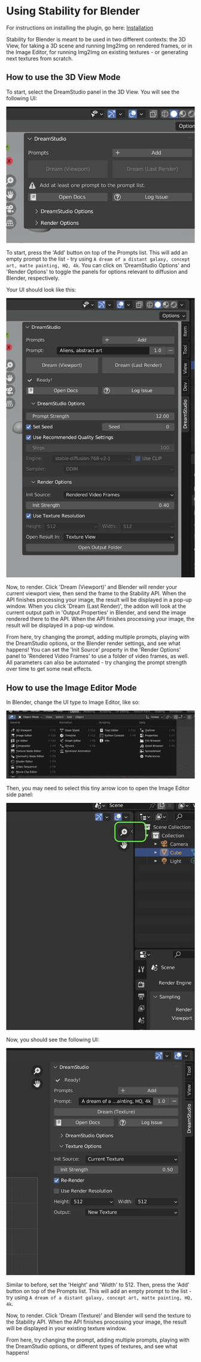 # Using Stability for Blender

For instructions on installing the plugin, go here: [Installation](Installation.md)

Stability for Blender is meant to be used in two different contexts: the 3D View, for taking a 3D scene and running Img2Img on rendered frames, or in the Image Editor, for running Img2Img on existing textures - or generating next textures from scratch.

## How to use the 3D View Mode

To start, select the DreamStudio panel in the 3D View. You will see the following UI:

![](/content/3D_view_default.png)

To start, press the 'Add' button on top of the Prompts list. This will add an empty prompt to the list - try using `A dream of a distant galaxy, concept art, matte painting, HQ, 4k`. You can click on 'DreamStudio Options' and 'Render Options' to toggle the panels for options relevant to diffusion and Blender, respectively.

Your UI should look like this:

![](/content/3D_view_ready.png)

Now, to render. Click 'Dream (Viewport)' and Blender will render your current viewport view, then send the frame to the Stability API. When the API finishes processing your image, the result will be displayed in a pop-up window. When you click 'Dream (Last Render)', the addon will look at the current output path in 'Output Properties' in Blender, and send the image rendered there to the API. When the API finishes processing your image, the result will be displayed in a pop-up window.

From here, try changing the prompt, adding multiple prompts, playing with the DreamStudio options, or the Blender render settings, and see what happens! You can set the 'Init Source' property in the 'Render Options' panel to 'Rendered Video Frames' to use a folder of video frames, as well. All parameters can also be automated - try changing the prompt strength over time to get some neat effects.

## How to use the Image Editor Mode

In Blender, change the UI type to Image Editor, like so:

![](/content/image_editor_change_panel_type.png)

Then, you may need to select this tiny arrow icon to open the Image Editor side panel:

![](/content/image_editor_slide_out.png)

Now, you should see the following UI:

![](/content/image_editor_ready.png)

Similar to before, set the 'Height' and 'Width' to 512. Then, press the 'Add' button on top of the Prompts list. This will add an empty prompt to the list - try using `A dream of a distant galaxy, concept art, matte painting, HQ, 4k`.

Now, to render. Click 'Dream (Texture)' and Blender will send the texture to the Stability API. When the API finishes processing your image, the result will be displayed in your existing texture window.

From here, try changing the prompt, adding multiple prompts, playing with the DreamStudio options, or different types of textures, and see what happens!
